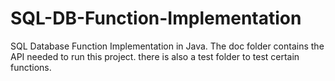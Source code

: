 SQL-DB-Function-Implementation
==============================

SQL Database Function Implementation in Java. The doc folder contains the API needed to run this project. there is also a test folder to test certain functions.
